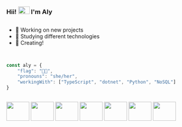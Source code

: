 ### Hii! <img height="20px" width="30px" src="https://custom-doodle.com/wp-content/uploads/doodle/hello-kitty-emotions-face/hello-kitty-emotions-face-doodle.gif"/> I'm Aly
##

 - 🧸 Working on new projects <br>
 - 🤍 Studying different technologies <br>
 - 🌙 Creating!
 
##

```javascript

const aly = {
    "flag": "🏳️‍⚧️",
    "pronouns": "she/her",
    "workingWith": ["TypeScript", "dotnet", "Python", "NoSQL"]
}

``` 
##

<div style="display: inline_block">
  <img align="center" height="50" width="60" src="https://cdn.jsdelivr.net/gh/devicons/devicon/icons/threejs/threejs-original.svg" />
  <img align="center" height="50" width="60" src="https://cdn.jsdelivr.net/gh/devicons/devicon/icons/react/react-original.svg" />
  <img align="center" height="50" width="60" src="https://cdn.jsdelivr.net/gh/devicons/devicon/icons/nodejs/nodejs-original.svg" />
  <img align="center" height="50" width="60" src="https://cdn.jsdelivr.net/gh/devicons/devicon/icons/csharp/csharp-plain.svg" />
  <img align="center" height="50" width="60" src="https://cdn.jsdelivr.net/gh/devicons/devicon/icons/angularjs/angularjs-plain.svg" />
  <img align="center" height="50" width="60" src="https://cdn.jsdelivr.net/gh/devicons/devicon/icons/spring/spring-original.svg" />
  <img align="center" height="50" width="60" src="https://cdn.jsdelivr.net/gh/devicons/devicon/icons/python/python-plain.svg" />
</div
